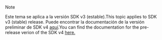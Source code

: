 > [!NOTE]  
> <span data-ttu-id="72de6-101">Este tema se aplica a la versión SDK v3 (estable).</span><span class="sxs-lookup"><span data-stu-id="72de6-101">This topic applies to SDK v3 (stable) release.</span></span> <span data-ttu-id="72de6-102">Puede encontrar la documentación de la versión preliminar de SDK v4 [aquí](https://docs.microsoft.com/en-us/azure/bot-service/?view=azure-bot-service-4.0).</span><span class="sxs-lookup"><span data-stu-id="72de6-102">You can find the documentation for the pre-release verion of the SDK v4 [here.](https://docs.microsoft.com/en-us/azure/bot-service/?view=azure-bot-service-4.0)</span></span> 
